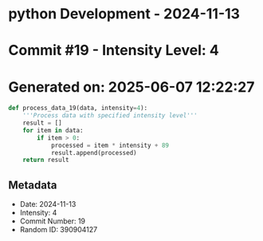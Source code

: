 ﻿# python Development - 2024-11-13
# Commit #19 - Intensity Level: 4
# Generated on: 2025-06-07 12:22:27
```python
def process_data_19(data, intensity=4):
    '''Process data with specified intensity level'''
    result = []
    for item in data:
        if item > 0:
            processed = item * intensity + 89
            result.append(processed)
    return result
```
## Metadata
- Date: 2024-11-13
- Intensity: 4
- Commit Number: 19
- Random ID: 390904127
